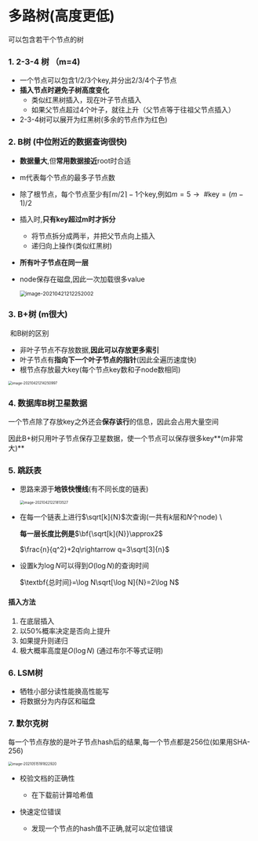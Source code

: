 # 多路树(高度更低)

可以包含若干个节点的树

### 1. 2-3-4 树 （m=4)

- 一个节点可以包含1/2/3个key,并分出2/3/4个子节点
- **插入节点时避免子树高度变化**
  - 类似红黑树插入，现在叶子节点插入
  - 如果父节点超过4个叶子，就往上升（父节点等于往祖父节点插入）
- 2-3-4树可以展开为红黑树(多余的节点作为红色)



### 2. B树 (中位附近的数据查询很快)

- **数据量大**,但**常用数据接近**root时合适

- m代表每个节点的最多子节点数

- 除了根节点，每个节点至少有$\lceil m/2\rceil-1$个key,例如$m=5\rightarrow \text{ #key}=(m-1)/2$ 

- 插入时,**只有key超过m时才拆分**

  - 将节点拆分成两半，并把父节点向上插入
  - 递归向上操作(类似红黑树)

- **所有叶子节点在同一层**

- node保存在磁盘,因此一次加载很多value

  <img src="C:\Users\PANDA\AppData\Roaming\Typora\typora-user-images\image-20210421212252002.png" alt="image-20210421212252002" style="zoom:75%;" />



### 3. B+树 (m很大)

​	和B树的区别

- 非叶子节点不存放数据,**因此可以存放更多索引**
- 叶子节点有**指向下一个叶子节点的指针**(因此全遍历速度快)
- 根节点存放最大key(每个节点key数和子node数相同)

<img src="C:\Users\PANDA\AppData\Roaming\Typora\typora-user-images\image-20210421214250997.png" alt="image-20210421214250997" style="zoom:50%;" />

### 4. 数据库B树卫星数据

一个节点除了存放key之外还会**保存该行**的信息，因此会占用大量空间

因此B+树只用叶子节点保存卫星数据，使一个节点可以保存很多key**(m非常大)**



### 5. 跳跃表

- 思路来源于**地铁快慢线**(有不同长度的链表)

  <img src="C:\Users\PANDA\AppData\Roaming\Typora\typora-user-images\image-20210421221813527.png" alt="image-20210421221813527" style="zoom:50%;" />

- 在每一个链表上进行$\sqrt[k]{N}$次查询(一共有$k$层和$N$个node)  \

  **每一层长度比例是**$\bf{\sqrt[k]{N}}\approx2$ 

  $\frac{n}{q^2}+2q\rightarrow q=3\sqrt[3]{n}$

- 设置k为$\log N$可以得到$O(\log N)$的查询时间

  $\textbf{总时间}=\log N\sqrt[\log N]{N}=2\log N$

#### 插入方法

1. 在底层插入
2. 以50%概率决定是否向上提升
3. 如果提升则递归
4.  极大概率高度是$O(\log N)$ (通过布尔不等式证明)



### 6. LSM树

- 牺牲小部分读性能换高性能写
- 将数据分为内存区和磁盘



### 7. 默尔克树

每一个节点存放的是叶子节点hash后的结果,每一个节点都是256位(如果用SHA-256)

<img src="C:\Users\PANDA\AppData\Roaming\Typora\typora-user-images\image-20210515191822920.png" alt="image-20210515191822920" style="zoom:50%;" />

- 校验文档的正确性

  - 在下载前计算哈希值

- 快速定位错误

  - 发现一个节点的hash值不正确,就可以定位错误

  